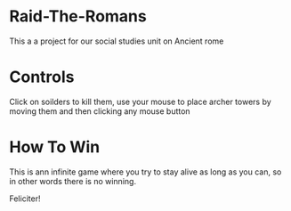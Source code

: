 # Raid-The-Romans

This a a project for our social studies unit on Ancient rome

# Controls

Click on soilders to kill them, use your mouse to place archer towers by moving them and then clicking any mouse button

# How To Win

This is ann infinite game where you try to stay alive as long as you can, so in other words there is no winning.

Feliciter! 
